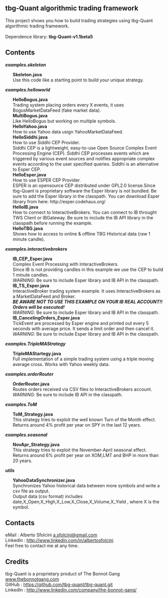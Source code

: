 tbg-Quant algorithmic trading framework
-------------------------------------------------------------------------------------

This project shows you how to build trading strategies using tbg-Quant algorithmic trading framework. 
<br><br>
Dependence library: <strong>tbg-Quant-v1.1beta5</strong>

Contents
-------------------------------------------------------------------------------------
<i><b>examples.skeleton</b></i>
<ul>
  <b>Skeleton.java</b><br>
  Use this code like a starting point to build your unique strategy.
</ul>

<i><b>examples.helloworld</b></i>
<ul>
  <b>HelloBogus.java</b><br>
  Trading system placing orders every X events, it uses BogusMarketDataFeed (fake market data).
  <br>
  <b>MultiBogus.java</b><br>
  Like HelloBogus but working on multiple symbols.
  <br>
  <b>HelloYahoo.java</b><br>
  How to use Yahoo data usign YahooMarketDataFeed.
  <br>
  <b>HelloSiddhi.java</b><br>
  How to use Siddhi CEP Provider.<br>
  Siddhi CEP is a lightweight, easy-to-use Open Source Complex Event Processing Engine (CEP). Siddhi CEP processes events which are triggered by various 
  event sources and notifies appropriate complex events according to the user specified queries. Siddhi is an alternative to Esper CEP. 
  <br>
  <b>HelloEsper.java</b><br>
  How to use ESPER CEP Provider.<br>
  ESPER is an opensource CEP distributed under GPL2.0 license.Since tbg-Quant is proprietary software the Esper library is not bundled. Be sure to add the Esper library in the classpath. You can download Esper library from here: http://esper.codehaus.org/
  <br>
  <b>HelloIB.java</b><br>
  How to connect to InteractiveBrokers. You can connect to IB throught TWS Client or IBGateway. Be sure to include the IB API library in the classpath before running the example.
  <br>
  <b>HelloTBG.java</b><br>
  Shows how to access to online & offline TBG Historical data (raw 1 minute candle).
  <br>
  
</ul>

<i><b>examples.interactivebrokers</b></i>
<ul>
  <b>IB_CEP_Esper.java</b><br>
  Complex Event Processing with InteractiveBrokers.<br>
  Since IB is not providing candles in this example we use the CEP to build 1 minute candles.<br>
  <i>WARNING</i>: Be sure to include Esper library and IB API in the classpath.
  <br>
  <b>IB_TS_Esper.java</b><br>
   InteractiveBroker trading system example. It uses InteractiveBrokers as a MarketDataFeed and Broker.<br>
   <i><strong>BE AWARE NOT TO USE THIS EXAMPLE ON YOUR IB REAL ACCOUNT!! Orders will be executed!</strong></i><br>
   <i>WARNING</i>: Be sure to include Esper library and IB API in the classpath.
  <br>
  <b>IB_CancelingOrders_Esper.java</b><br>
   TickEvent are processed by Esper engine and printed out every 5 seconds with average price. It sends a limit order and then cancel it.<br>
   <i>WARNING</i>: Be sure to include Esper library and IB API in the classpath.
</ul>

<i><b>examples.TripleMAStrategy</b></i>
<ul>
  <b>TripleMAStartegy.java</b><br>
  Full implementation of a simple trading system using a triple moving average cross. Works with Yahoo weekly data.
</ul>

<i><b>examples.orderRouter</b></i>
<ul>
  <b>OrderRouter.java</b><br>
  Routes orders received via CSV files to InteractiveBrokers account.<br>
  <i>WARNING</i>: Be sure to include IB API in the classpath.
</ul>

<i><b>examples.ToM</b></i>
<ul>
  <b>ToM_Strategy.java</b><br>
  This strategy tries to exploit the well known Turn of the Month effect.<br>
  Returns around 4% profit per year on SPY in the last 12 years.
</ul>

<i><b>examples.seasonal</b></i>
<ul>
  <b>NovApr_Strategy.java</b><br>
  This strategy tries to exploit the November-April seasonal effect.<br>
  Returns around 6% profit per year on XOM,LMT and BHP in more than 20 years.
</ul>

<i><b>utils</b></i>
<ul>
  <b>YahooDataSynchronizer.java</b><br>
  Synchronizes Yahoo historical data between more symbols and write a csv file as output.<br>
  Output data (csv format) includes date,X_Open,X_High,X_Low,X_Close,X_Volume,X_Yield , where X is the symbol.
</ul>




Contacts
-------------------------------------------------------------------------------------
eMail     : Alberto Sfolcini <a.sfolcini@gmail.com><br>
LinkedIn  : http://www.linkedin.com/in/albertosfolcini<br>
Feel free to contact me at any time.<br>


Credits
-------------------------------------------------------------------------------------
tbg-Quant is a proprietary product of The Bonnot Gang  www.thebonnotgang.com<br>
GitHub   : https://github.com/tbg-quant/tbg-quant.git<br>
LinkedIn : http://www.linkedin.com/company/the-bonnot-gang/





